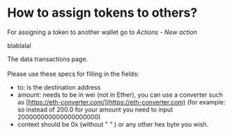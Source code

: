 # How to assign tokens to others?

For assigning a token to another wallet go to _Actions - New action_

blablalal

The data transactions page.\
\
Please use these specs for filling in the fields:

* to: is the destination address
* amount: needs to be in wei (not in Ether), you can use a converter such as [https://eth-converter.com/](https://eth-converter.com) (for example: so instead of 200.0 for your amount you need to input 200000000000000000000)
* context should be 0x (without " " ) or any other hex byte you wish.
